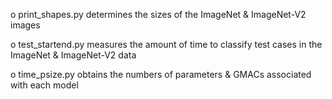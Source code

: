 o print_shapes.py determines the sizes of the ImageNet & ImageNet-V2 images
	
o test_startend.py measures the amount of time to classify test cases in the ImageNet & ImageNet-V2 data
	
o time_psize.py obtains the numbers of parameters & GMACs associated with each model
